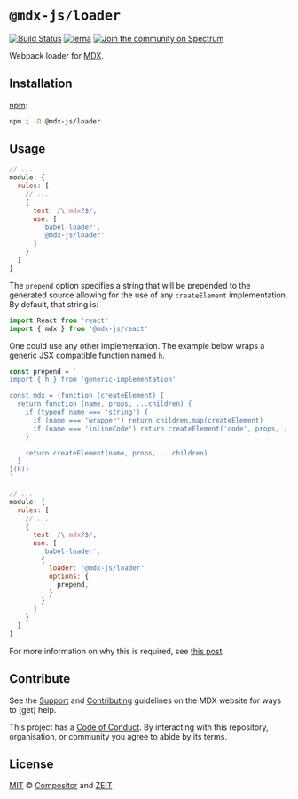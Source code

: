 # `@mdx-js/loader`

[![Build Status][build-badge]][build]
[![lerna][lerna-badge]][lerna]
[![Join the community on Spectrum][spectrum-badge]][spectrum]

Webpack loader for [MDX][].

## Installation

[npm][]:

```sh
npm i -D @mdx-js/loader
```

## Usage

```js
// ...
module: {
  rules: [
    // ...
    {
      test: /\.mdx?$/,
      use: [
        'babel-loader',
        '@mdx-js/loader'
      ]
    }
  ]
}
```

The `prepend` option specifies a string that will be prepended to the generated source allowing for the use of any `createElement` implementation. By default, that string is:

```js
import React from 'react'
import { mdx } from '@mdx-js/react'
```

One could use any other implementation. The example below wraps a generic JSX compatible function named `h`.

```js
const prepend = `
import { h } from 'generic-implementation'

const mdx = (function (createElement) {
  return function (name, props, ...children) {
    if (typeof name === 'string') {
      if (name === 'wrapper') return children.map(createElement)
      if (name === 'inlineCode') return createElement('code', props, ...children)
    }

    return createElement(name, props, ...children)
  }
}(h))
`

// ...
module: {
  rules: [
    // ...
    {
      test: /\.mdx?$/,
      use: [
        'babel-loader',
        {
          loader: '@mdx-js/loader'
          options: {
            prepend,
          }
        }
      ]
    }
  ]
}
```

For more information on why this is required, see [this post](https://mdxjs.com/blog/custom-pragma).

## Contribute

See the [Support][] and [Contributing][] guidelines on the MDX website for ways
to (get) help.

This project has a [Code of Conduct][coc].
By interacting with this repository, organisation, or community you agree to
abide by its terms.

## License

[MIT][] © [Compositor][] and [ZEIT][]

<!-- Definitions -->

[build]: https://travis-ci.com/mdx-js/mdx

[build-badge]: https://travis-ci.com/mdx-js/mdx.svg?branch=master

[lerna]: https://lernajs.io/

[lerna-badge]: https://img.shields.io/badge/maintained%20with-lerna-cc00ff.svg

[spectrum]: https://spectrum.chat/mdx

[spectrum-badge]: https://withspectrum.github.io/badge/badge.svg

[contributing]: https://mdxjs.com/contributing

[support]: https://mdxjs.com/support

[coc]: https://github.com/mdx-js/.github/blob/master/code-of-conduct.md

[mit]: license

[compositor]: https://compositor.io

[zeit]: https://zeit.co

[mdx]: https://github.com/mdx-js/mdx

[npm]: https://docs.npmjs.com/cli/install